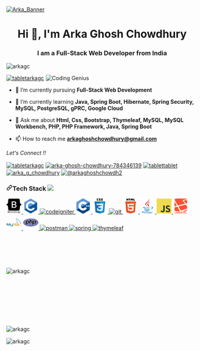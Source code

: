 

[![Arka_Banner](https://user-images.githubusercontent.com/26824033/177314565-9e266bb7-4cc5-4528-a95c-979d104ac835.gif)](https://github.com/arkagc)
<h1 align="center">Hi 👋, I'm Arka Ghosh Chowdhury</h1>
<h3 align="center">I am a Full-Stack Web Developer from India</h3>

<p align="left"> <img src="https://komarev.com/ghpvc/?username=arkagc&label=Profile%20views&color=0e75b6&style=flat" alt="arkagc" /> </p>

<img src="https://c.tenor.com/2uyENRmiUt0AAAAC/coding.gif" alt="Coding Genius" width="400" align="right"/>

<p align="left"> <a href="https://twitter.com/tabletarkagc" target="blank"><img src="https://img.shields.io/twitter/follow/tabletarkagc?logo=twitter&style=for-the-badge" alt="tabletarkagc" /></a> </p>

- 🔭 I’m currently pursuing **Full-Stack Web Development**

- 🌱 I’m currently learning **Java, Spring Boot, Hibernate, Spring Security, MySQL, PostgreSQL, gPRC, Google Cloud**

- 💬 Ask me about **Html, Css, Bootstrap, Thymeleaf, MySQL, MySQL Workbench, PHP, PHP Framework, Java, Spring Boot**

- 📫 How to reach me **arkaghoshchowdhury@gmail.com**

<i>Let's Connect !!<animated-image data-catalyst=""><a href="https://raw.githubusercontent.com/ShahriarShafin/ShahriarShafin/main/Assets/handshake.gif" rel="nofollow" data-target="animated-image.originalLink" hidden=""><img src="https://raw.githubusercontent.com/ShahriarShafin/ShahriarShafin/main/Assets/handshake.gif" width="100" style="max-width: 100%;" data-target="animated-image.originalImage" hidden=""></a>
      <span class="AnimatedImagePlayer" data-target="animated-image.player">
        <a data-target="animated-image.replacedLink" class="AnimatedImagePlayer-images" href="https://raw.githubusercontent.com/ShahriarShafin/ShahriarShafin/main/Assets/handshake.gif" target="_blank">
          
      
<a href="https://raw.githubusercontent.com/ShahriarShafin/ShahriarShafin/main/Assets/handshake.gif" rel="nofollow"></a></span></i>
<p align="left">
<a href="https://twitter.com/tabletarkagc" target="blank"><img align="center" src="https://raw.githubusercontent.com/rahuldkjain/github-profile-readme-generator/master/src/images/icons/Social/twitter.svg" alt="tabletarkagc" height="30" width="40" /></a>
<a href="https://linkedin.com/in/arka-ghosh-chowdhury-784346139" target="blank"><img align="center" src="https://raw.githubusercontent.com/rahuldkjain/github-profile-readme-generator/master/src/images/icons/Social/linked-in-alt.svg" alt="arka-ghosh-chowdhury-784346139" height="30" width="40" /></a>
<a href="https://fb.com/tablettablet" target="blank"><img align="center" src="https://raw.githubusercontent.com/rahuldkjain/github-profile-readme-generator/master/src/images/icons/Social/facebook.svg" alt="tablettablet" height="30" width="40" /></a>
<a href="https://instagram.com/arka_g_chowdhury" target="blank"><img align="center" src="https://raw.githubusercontent.com/rahuldkjain/github-profile-readme-generator/master/src/images/icons/Social/instagram.svg" alt="arka_g_chowdhury" height="30" width="40" /></a>
<a href="https://www.hackerrank.com/arkaghoshchowdh2?hr_r=1" target="blank"><img align="center" src="https://raw.githubusercontent.com/rahuldkjain/github-profile-readme-generator/master/src/images/icons/Social/hackerrank.svg" alt="@arkaghoshchowdh2" height="30" width="40" /></a>
</p>

<h3 align="left" dir="auto"><a id="user-content-tech-stack--" class="anchor" aria-hidden="true" href="#tech-stack--"><svg class="octicon octicon-link" viewBox="0 0 16 16" version="1.1" width="16" height="16" aria-hidden="true"><path fill-rule="evenodd" d="M7.775 3.275a.75.75 0 001.06 1.06l1.25-1.25a2 2 0 112.83 2.83l-2.5 2.5a2 2 0 01-2.83 0 .75.75 0 00-1.06 1.06 3.5 3.5 0 004.95 0l2.5-2.5a3.5 3.5 0 00-4.95-4.95l-1.25 1.25zm-4.69 9.64a2 2 0 010-2.83l2.5-2.5a2 2 0 012.83 0 .75.75 0 001.06-1.06 3.5 3.5 0 00-4.95 0l-2.5 2.5a3.5 3.5 0 004.95 4.95l1.25-1.25a.75.75 0 00-1.06-1.06l-1.25 1.25a2 2 0 01-2.83 0z"></path></svg></a>Tech Stack  <i><a href="https://camo.githubusercontent.com/beb64ff21c883e318e4f5db5231c2ba4175705bea1c9249e82a41ab375db4f75/68747470733a2f2f6d65646961322e67697068792e636f6d2f6d656469612f51737347456d706b79454f684243623765312f67697068792e6769663f6369643d656366303565343761306e336769316266716e74716d6f62386739616964316f796a327772336473336d67373030626c267269643d67697068792e676966" rel="nofollow"><img src="https://camo.githubusercontent.com/beb64ff21c883e318e4f5db5231c2ba4175705bea1c9249e82a41ab375db4f75/68747470733a2f2f6d65646961322e67697068792e636f6d2f6d656469612f51737347456d706b79454f684243623765312f67697068792e6769663f6369643d656366303565343761306e336769316266716e74716d6f62386739616964316f796a327772336473336d67373030626c267269643d67697068792e676966" width="35" style="max-width: 100%;"></a></i></h3>
<p align="left"> <a href="https://getbootstrap.com" target="_blank" rel="noreferrer"> <img src="https://raw.githubusercontent.com/devicons/devicon/master/icons/bootstrap/bootstrap-plain-wordmark.svg" alt="bootstrap" width="40" height="40"/> </a> <a href="https://www.cprogramming.com/" target="_blank" rel="noreferrer"> <img src="https://raw.githubusercontent.com/devicons/devicon/master/icons/c/c-original.svg" alt="c" width="40" height="40"/> </a> <a href="https://codeigniter.com" target="_blank" rel="noreferrer"> <img src="https://cdn.worldvectorlogo.com/logos/codeigniter.svg" alt="codeigniter" width="40" height="40"/> </a> <a href="https://www.w3schools.com/cpp/" target="_blank" rel="noreferrer"> <img src="https://raw.githubusercontent.com/devicons/devicon/master/icons/cplusplus/cplusplus-original.svg" alt="cplusplus" width="40" height="40"/> </a> <a href="https://www.w3schools.com/css/" target="_blank" rel="noreferrer"> <img src="https://raw.githubusercontent.com/devicons/devicon/master/icons/css3/css3-original-wordmark.svg" alt="css3" width="40" height="40"/> </a> <a href="https://git-scm.com/" target="_blank" rel="noreferrer"> <img src="https://www.vectorlogo.zone/logos/git-scm/git-scm-icon.svg" alt="git" width="40" height="40"/> </a> <a href="https://www.w3.org/html/" target="_blank" rel="noreferrer"> <img src="https://raw.githubusercontent.com/devicons/devicon/master/icons/html5/html5-original-wordmark.svg" alt="html5" width="40" height="40"/> </a> <a href="https://www.java.com" target="_blank" rel="noreferrer"> <img src="https://raw.githubusercontent.com/devicons/devicon/master/icons/java/java-original.svg" alt="java" width="40" height="40"/> </a> <a href="https://developer.mozilla.org/en-US/docs/Web/JavaScript" target="_blank" rel="noreferrer"> <img src="https://raw.githubusercontent.com/devicons/devicon/master/icons/javascript/javascript-original.svg" alt="javascript" width="40" height="40"/> </a> <a href="https://laravel.com/" target="_blank" rel="noreferrer"> <img src="https://raw.githubusercontent.com/devicons/devicon/master/icons/laravel/laravel-plain-wordmark.svg" alt="laravel" width="40" height="40"/> </a> <a href="https://www.mysql.com/" target="_blank" rel="noreferrer"> <img src="https://raw.githubusercontent.com/devicons/devicon/master/icons/mysql/mysql-original-wordmark.svg" alt="mysql" width="40" height="40"/> </a> <a href="https://www.php.net" target="_blank" rel="noreferrer"> <img src="https://raw.githubusercontent.com/devicons/devicon/master/icons/php/php-original.svg" alt="php" width="40" height="40"/> </a> <a href="https://postman.com" target="_blank" rel="noreferrer"> <img src="https://www.vectorlogo.zone/logos/getpostman/getpostman-icon.svg" alt="postman" width="40" height="40"/> </a> <a href="https://spring.io/" target="_blank" rel="noreferrer"> <img src="https://www.vectorlogo.zone/logos/springio/springio-icon.svg" alt="spring" width="40" height="40"/> </a>  <a href="https://www.thymeleaf.org/" target="_blank" rel="noreferrer"> <img src="https://seeklogo.com/images/T/thymeleaf-logo-6E4D42A713-seeklogo.com.png" alt="thymeleaf" width="40" height="40"/> </a> </p>

<br/><br/><br/><br/>
<p><img align="left" src="https://github-readme-stats.vercel.app/api/top-langs?username=arkagc&show_icons=true&locale=en&layout=compact" alt="arkagc" /></p>
<br/><br/><br/><br/>
<br/><br/><br/><br/>
<p><img align="center" src="https://github-readme-stats.vercel.app/api?username=arkagc&show_icons=true&locale=en" alt="arkagc" /></p>
<p><img align="center" src="https://github-readme-streak-stats.herokuapp.com/?user=arkagc&" alt="arkagc" /></p>

